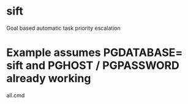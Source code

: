 # sift
Goal based automatic task priority escalation

# Example assumes PGDATABASE= sift and PGHOST / PGPASSWORD already working
all.cmd
